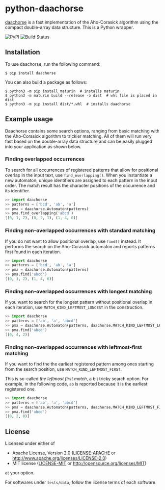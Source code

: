 # python-daachorse

[daachorse](https://github.com/daac-tools/daachorse) is a fast implementation of the Aho-Corasick algorithm using the compact double-array data structure.
This is a Python wrapper.

[![PyPI](https://img.shields.io/pypi/v/daachorse)](https://pypi.org/project/daachorse/)
[![Build Status](https://github.com/vbkaisetsu/python-daachorse/actions/workflows/CI.yml/badge.svg)](https://github.com/vbkaisetsu/python-daachorse/actions)

## Installation

To use daachorse, run the following command:

```
$ pip install daachorse
```

You can also build a package as follows:

```
$ python3 -m pip install maturin  # installs maturin
$ python3 -m maturin build --release -o dist  # whl file is placed in dist
$ python3 -m pip install dist/*.whl  # installs daachorse
```

## Example usage

Daachorse contains some search options,
ranging from basic matching with the Aho-Corasick algorithm to trickier matching.
All of them will run very fast based on the double-array data structure and
can be easily plugged into your application as shown below.

### Finding overlapped occurrences

To search for all occurrences of registered patterns
that allow for positional overlap in the input text,
use `find_overlapping()`. When you instantiate a new automaton,
unique identifiers are assigned to each pattern in the input order.
The match result has the character positions of the occurrence and its identifier.

```python
>> import daachorse
>> patterns = ['bcd', 'ab', 'a']
>> pma = daachorse.Automaton(patterns)
>> pma.find_overlapping('abcd')
[(0, 1, 2), (0, 2, 1), (1, 4, 0)]
```

### Finding non-overlapped occurrences with standard matching

If you do not want to allow positional overlap, use `find()` instead.
It performs the search on the Aho-Corasick automaton
and reports patterns first found in each iteration.

```python
>> import daachorse
>> patterns = ['bcd', 'ab', 'a']
>> pma = daachorse.Automaton(patterns)
>> pma.find('abcd')
[(0, 1, 2), (1, 4, 0)]
```

### Finding non-overlapped occurrences with longest matching

If you want to search for the longest pattern without positional overlap in each iteration,
use `MATCH_KIND_LEFTMOST_LONGEST` in the construction.

```python
>> import daachorse
>> patterns = ['ab', 'a', 'abcd']
>> pma = daachorse.Automaton(patterns, daachorse.MATCH_KIND_LEFTMOST_LONGEST)
>> pma.find('abcd')
[(0, 4, 2)]
```

### Finding non-overlapped occurrences with leftmost-first matching

If you want to find the the earliest registered pattern
among ones starting from the search position,
use `MATCH_KIND_LEFTMOST_FIRST`.

This is so-called *the leftmost first match*, a bit tricky search option.
For example, in the following code,
`ab` is reported because it is the earliest registered one.

```python
>> import daachorse
>> patterns = ['ab', 'a', 'abcd']
>> pma = daachorse.Automaton(patterns, daachorse.MATCH_KIND_LEFTMOST_FIRST)
>> pma.find('abcd')
[(0, 2, 0)]
```

## License

Licensed under either of

 * Apache License, Version 2.0
   ([LICENSE-APACHE](LICENSE-APACHE) or http://www.apache.org/licenses/LICENSE-2.0)
 * MIT license
   ([LICENSE-MIT](LICENSE-MIT) or http://opensource.org/licenses/MIT)

at your option.

For softwares under `tests/data`, follow the license terms of each software.
